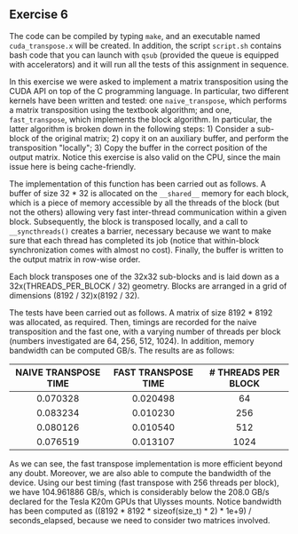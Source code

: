 ## Exercise 6
The code can be compiled by typing `make`, and an executable named `cuda_transpose.x` will be created. In addition, the script `script.sh` contains bash code that you can launch with `qsub` (provided the queue is equipped with accelerators) and it will run all the tests of this assignment in sequence.

In this exercise we were asked to implement a matrix transposition using the CUDA API on top of the C programming language. In particular, two different kernels have been written and tested: one `naive_transpose`, which performs a matrix transposition using the textbook algorithm; and one, `fast_transpose`, which implements the block algorithm. In particular, the latter algorithm is broken down in the following steps: 1) Consider a sub-block of the original matrix; 2) copy it on an auxiliary buffer, and perform the transposition "locally"; 3) Copy the buffer in the correct position of the output matrix. Notice this exercise is also valid on the CPU, since the main issue here is being cache-friendly.

The implementation of this function has been carried out as follows. A buffer of size 32 * 32 is allocated on the `__shared__` memory for each block, which is a piece of memory accessible by all the threads of the block (but not the others) allowing very fast inter-thread communication within a given block. Subsequently, the block is transposed locally, and a call to `__syncthreads()` creates a barrier, necessary because we want to make sure that each thread has completed its job (notice that within-block synchronization comes with almost no cost). Finally, the buffer is written to the output matrix in row-wise order.

Each block transposes one of the 32x32 sub-blocks and is laid down as a 32x(THREADS_PER_BLOCK / 32) geometry. Blocks are arranged in a grid of dimensions (8192 / 32)x(8192 / 32). 

The tests have been carried out as follows. A matrix of size 8192 * 8192 was allocated, as required. Then, timings are recorded for the naive transposition and the fast one, with a varying number of threads per block (numbers investigated are 64, 256, 512, 1024). In addition, memory bandwidth can be computed GB/s. The results are as follows:

| NAIVE TRANSPOSE TIME | FAST TRANSPOSE TIME| # THREADS PER BLOCK |
|:--------------------:|:------------------:|:-------------------:|
|0.070328              |0.020498            |64                   |
|0.083234              |0.010230            |256                  |
|0.080126              |0.010540            |512                  |
|0.076519              |0.013107            |1024                 |

As we can see, the fast transpose implementation is more efficient beyond any doubt. Moreover, we are also able to compute the bandwidth of the device. Using our best timing (fast transpose with 256 threads per block), we have 104.961886 GB/s, which is considerably below the 208.0 GB/s declared for the Tesla K20m GPUs that Ulysses mounts. Notice bandwidth has been computed as ((8192 * 8192 * sizeof(size_t) * 2) * 1e+9) / seconds_elapsed, because we need to consider two matrices involved.

